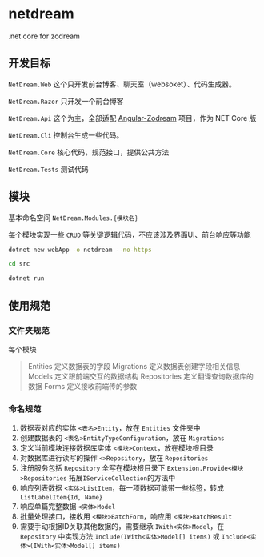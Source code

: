 # netdream
.net core for zodream

## 开发目标

`NetDream.Web` 这个只开发前台博客、聊天室（websoket）、代码生成器。

`NetDream.Razor` 只开发一个前台博客

`NetDream.Api` 这个为主，全部适配 [Angular-Zodream](https://github.com/zx648383079/Angular-ZoDream) 项目，作为 NET Core 版

`NetDream.Cli` 控制台生成一些代码。

`NetDream.Core` 核心代码，规范接口，提供公共方法

`NetDream.Tests` 测试代码

## 模块

基本命名空间 `NetDream.Modules.{模块名}`

每个模块实现一些 `CRUD` 等关键逻辑代码，不应该涉及界面UI、前台响应等功能



```cmd
dotnet new webApp -o netdream --no-https

cd src

dotnet run
```

## 使用规范

### 文件夹规范

每个模块


> Entities 定义数据表的字段
> Migrations 定义数据表创建字段相关信息
> Models 定义跟前端交互的数据结构
> Repositories 定义翻译查询数据库的数据
> Forms 定义接收前端传的参数


### 命名规范

1. 数据表对应的实体 `<表名>Entity`，放在 `Entities` 文件夹中
2. 创建数据表的 `<表名>EntityTypeConfiguration`，放在 `Migrations`
3. 定义当前模块连接数据库实体 `<模块>Context`，放在模块根目录
4. 对数据库进行读写的操作 `<>Repository`，放在 `Repositories`
5. 注册服务包括 `Repository` 全写在模块根目录下 `Extension.Provide<模块>Repositories` 拓展`IServiceCollection`的方法中
6. 响应列表数据 `<实体>ListItem`，每一项数据可能带一些标签，转成 `ListLabelItem{Id, Name}`
7. 响应单篇完整数据 `<实体>Model`
8. 批量处理接口，接收用 `<模块>BatchForm`，响应用 `<模块>BatchResult`
9. 需要手动根据ID关联其他数据的，需要继承 `IWith<实体>Model`，在 `Repository` 中实现方法 `Include(IWith<实体>Model[] items)` 或 `Include<实体>(IWith<实体>Model[] items)`